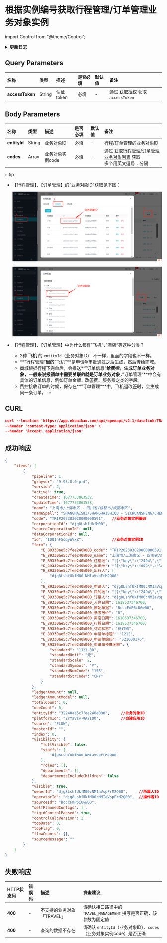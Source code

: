 # 根据实例编号获取行程管理/订单管理业务对象实例

import Control from "@theme/Control";

<Control
method="GET"
url="/api/openapi/v2.1/datalink/TRAVEL_MANAGEMENT/byDataLinkCodes"
/>

<details>
  <summary><b>更新日志</b></summary>
  <div>

[**1.17.0**](/docs/open-api/notice/update-log#1170) -> 🆕 新增了本接口。

  </div>
</details>

## Query Parameters

| 名称 | 类型 | 描述 | 是否必填 | 默认值 | 备注 |
| :--- | :--- | :--- | :--- |:--- | :--- |
| **accessToken** | String | 认证token | 必填 | - | 通过 [获取授权](/docs/open-api/getting-started/auth) 获取 `accessToken` |

## Body Parameters

| 名称 | 类型 | 描述 | 是否必填 | 默认值 | 备注 |
| :--- | :--- | :--- | :--- |:--- | :--- |
| **entityId** | String | 业务对象ID | 必填 | - | 行程/订单管理的业务对象ID |
| **codes** | Array | 业务对象实例code | 必填 | - | 通过 [获取行程管理/订单管理业务对象列表](/docs/open-api/datalink/get-tripManager-order) 获取<br/>多个用英文逗号 `,` 分隔 |

:::tip

- 【行程管理】、【订单管理】的“业务对象ID”获取见下图：

  ![image](images/行程管理业务对象获取.png)

  ![image](images/订单管理业务对象获取.png)

- 【行程管理】、【订单管理】中为什么都有”飞机“、”酒店“等这种分类？

    - 2种 **飞机** 的 `entityId`（业务对象ID） 不一样，里面的字段也不一样。
    - **”行程管理“**里的**”飞机“**是申请单审批通过之后生成，然后传给商城。
    - 商城根据行程下完单后，会推送**”订单信息“**给费控，生成订单业务对象，一般来说报销单中需要关联的就是订单业务对象，**”订单管理“**中会有具体的订单信息，例如订单金额、改签费、服务费之类的字段。
    - 费控接收订单的时候，保存在**”订单管理“**中，飞机退改签时，会生成同一条订单。
:::

## CURL
```json
curl --location 'https://app.ekuaibao.com/api/openapi/v2.1/datalink/TRAVEL_MANAGEMENT/byDataLinkCodes?accessToken=ID01oZYPohNeZp%3Adjg8LshfUkfM00&entityId=32240ae5c7fee240e000&codes=TRIP202303020000000591' \
--header 'content-type: application/json' \
--header 'Accept: application/json'
```

## 成功响应
```json
{
    "items": [
        {
            "pipeline": 1,
            "grayver": "9.95.0.0-prd",
            "version": 2,
            "active": true,
            "createTime": 1677753063532,
            "updateTime": 1677753063538,
            "name": "上海市/上海市区 - 四川省/成都市/成都市区",
            "nameSpell": "SHANGHAISHI/SHANGHAISHIQU - SICHUANSHENG/CHENGDOUSHI/CHENGDOUSHIQU",
            "code": "TRIP202303020000000591",   //业务对象实例编码
            "corporationId": "djg8LshfUkfM00",
            "sourceCorporationId": null,
            "dataCorporationId": null,
            "id": "ID01nF5dqyWVxZ",             //业务对象实例ID                  
            "form": {
                "E_89330ae5c7fee240b000_code": "TRIP202303020000000591",    //业务对象实例编码
                "E_89330ae5c7fee240b000_name": "上海市/上海市区 - 四川省/成都市/成都市区",   //业务对象实例名称
                "E_89330ae5c7fee240b000_住宿地": "[{\"key\":\"2494\",\"label\":\"成都市区\",\"type\":\"city\"},{\"key\":\"858\",\"label\":\"上海市区\",\"type\":\"city\"}]",
                "E_89330ae5c7fee240b000_出发地": "[{\"key\":\"858\",\"label\":\"上海市区\"}]",
                "E_89330ae5c7fee240b000_出行人": [
                    "djg8LshfUkfM00:NMIaVspFrM2Q00"
                ],
                "E_89330ae5c7fee240b000_申请人": "djg8LshfUkfM00:NMIaVspFrM2Q00",
                "E_89330ae5c7fee240b000_目的地": "[{\"key\":\"2494\",\"label\":\"成都市区\"}]",
                "E_89330ae5c7fee240b000_订票人": "djg8LshfUkfM00:NMIaVspFrM2Q00",
                "E_89330ae5c7fee240b000_入住日期": 1618537346700,
                "E_89330ae5c7fee240b000_原始单据": "BcccFmP6iU6w00",
                "E_89330ae5c7fee240b000_参考报价": "0",
                "E_89330ae5c7fee240b000_离店日期": 1618537346700,
                "E_89330ae5c7fee240b000_行程日期": 1618537346700,
                "E_89330ae5c7fee240b000_订购状态": "待订购",
                "E_89330ae5c7fee240b000_申请单标题": "1212",
                "E_89330ae5c7fee240b000_申请单编码": "S21000176",
                "E_89330ae5c7fee240b000_申请单预算金额": {
                    "standard": "1121.00",
                    "standardUnit": "元",
                    "standardScale": 2,
                    "standardSymbol": "¥",
                    "standardNumCode": "156",
                    "standardStrCode": "CNY"
                }
            },
            "ledgerAmount": null,
            "ledgerAmountModel": null,
            "totalCount": 0,
            "useCount": 0,
            "entityId": "32240ae5c7fee240e000",     //业务对象ID
            "platformId": "2rYaVsv-UA2I00",         //自建应用ID
            "source": "FLOW",
            "masterId": "",
            "index": 0,
            "visibility": {
                "fullVisible": false,
                "staffs": [
                    "djg8LshfUkfM00:NMIaVspFrM2Q00"
                ],
                "roles": [],
                "departments": [],
                "departmentsIncludeChildren": false
            },
            "visible": true,
            "ownerId": "djg8LshfUkfM00:NMIaVspFrM2Q00",     //所属人ID
            "operatorId": "djg8LshfUkfM00:NMIaVspFrM2Q00",  //操作者ID
            "sourceId": "BcccFmP6iU6w00",
            "selfPlannedConfigs": [],
            "rigidControlPassed": true,
            "controlCalcVersion": 2,
            "topDate": 0,
            "topFlag": 0,
            "flowCounts": {},
            "sourceMessage": ""
        }
    ]
}
```

## 失败响应

| HTTP状态码 | 错误码 | 描述 | 排查建议 |
| :--- | :--- | :--- | :--- |
| **400** | - | 不支持的业务对象「TRAVEL」 | 请确认接口路径中的 `TRAVEL_MANAGEMENT` 拼写是否正确，该参数为固定值  | 
| **400** | - | 查询的数据不存在 | 请确认 `entityId`（业务对象ID）、`codes`（业务对象实例code）是否正确  | 


